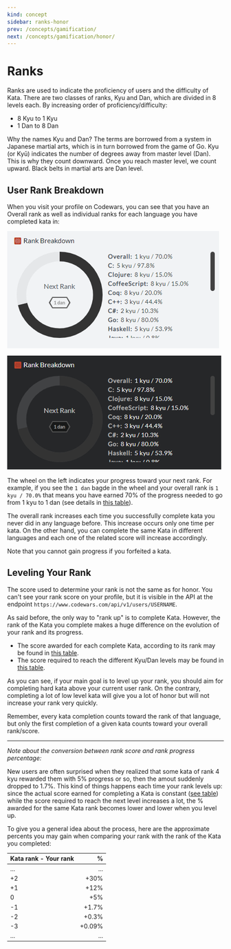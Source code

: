 ```yaml
---
kind: concept
sidebar: ranks-honor
prev: /concepts/gamification/
next: /concepts/gamification/honor/
---
```


# Ranks

Ranks are used to indicate the proficiency of users and the difficulty of Kata. There are two classes of ranks, Kyu and Dan, which are divided in 8 levels each. By increasing order of proficiency/difficulty:

- 8 Kyu to 1 Kyu
- 1 Dan to 8 Dan

Why the names Kyu and Dan? The terms are borrowed from a system in Japanese martial arts, which is in turn borrowed from the game of Go. Kyu (or Kyū) indicates the number of degrees away from master level (Dan). This is why they count downward. Once you reach master level, we count upward. Black belts in martial arts are Dan level.

## User Rank Breakdown

When you visit your profile on Codewars, you can see that you have an Overall rank as well as individual ranks for each language you have completed kata in:

<div class="block dark:hidden">

![rank progress](./img/rank-breakdown_light.png)

</div>
<div class="hidden dark:block">

![rank progress](./img/rank-breakdown_dark.png)

</div>

The wheel on the left indicates your progress toward your next rank. For example, if you see the `1 dan` bagde in the wheel and your overall rank is `1 kyu / 70.0%` that means you have earned 70% of the progress needed to go from 1 kyu to 1 dan (see details in [this table][ranks-reference-requirements]).

The overall rank increases each time you successfully complete kata you never did in any language before. This increase occurs only one time per kata. On the other hand, you can complete the same Kata in different languages and each one of the related score will increase accordingly.

Note that you cannot gain progress if you forfeited a kata.

## Leveling Your Rank

The score used to determine your rank is not the same as for honor. You can't see your rank score on your profile, but it is visible in the API at the endpoint `https://www.codewars.com/api/v1/users/USERNAME`.

As said before, the only way to "rank up" is to complete Kata. However, the rank of the Kata you complete makes a huge difference on the evolution of your rank and its progress.

- The score awarded for each complete Kata, according to its rank may be found in [this table][ranks-reference-rewards].
- The score required to reach the different Kyu/Dan levels may be found in [this table][ranks-reference-requirements].

As you can see, if your main goal is to level up your rank, you should aim for completing hard kata above your current user rank. On the contrary, completing a lot of low level kata will give you a lot of honor but will not increase your rank very quickly.

Remember, every kata completion counts toward the rank of that language, but only the first completion of a given kata counts toward your overall rank/score.

---

_Note about the conversion between rank score and rank progress percentage:_

New users are often surprised when they realized that some kata of rank 4 kyu rewarded them with 5% progress or so, then the amout suddenly dropped to 1.7%. This kind of things happens each time your rank levels up: since the actual score earned for completing a Kata is constant ([see table][ranks-reference-rewards]) while the score required to reach the next level increases a lot, the % awarded for the same Kata rank becomes lower and lower when you level up.

To give you a general idea about the process, here are the approximate percents you may gain when comparing your rank with the rank of the Kata you completed:

| Kata rank - Your rank |      % |
| :-------------------- | -----: |
| ...                   |    ... |
| +2                    |   +30% |
| +1                    |   +12% |
| 0                     |    +5% |
| -1                    |  +1.7% |
| -2                    |  +0.3% |
| -3                    | +0.09% |
| ...                   |    ... |


[ranks-reference-requirements]: /references/gamification/ranks/#rank-requirements
[ranks-reference-rewards]: /references/gamification/ranks/#rank-rewards
